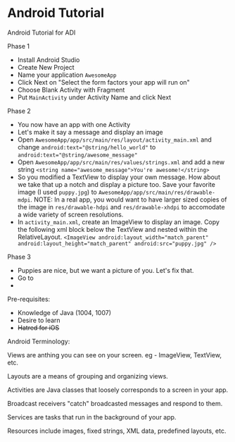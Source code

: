 Android Tutorial
================

Android Tutorial for ADI

Phase 1
- Install Android Studio
- Create New Project
- Name your application `AwesomeApp`
- Click Next on "Select the form factors your app will run on"
- Choose Blank Activity with Fragment
- Put `MainActivity` under Activity Name and click Next

Phase 2
- You now have an app with one Activity
- Let's make it say a message and display an image
- Open `AwesomeApp/app/src/main/res/layout/activity_main.xml` and change `android:text="@string/hello_world"` to `android:text="@string/awesome_message"`
- Open `AwesomeApp/app/src/main/res/values/strings.xml` and add a new string `<string name="awesome_message">You're awesome!</string>`
- So you modified a TextView to display your own message. How about we take that up a notch and display a picture too. Save your favorite image (I used `puppy.jpg`) to `AwesomeApp/app/src/main/res/drawable-mdpi`. NOTE: In a real app, you would want to have larger sized copies of the image in `res/drawable-hdpi` and `res/drawable-xhdpi` to accomodate a wide variety of screen resolutions.
- In `activity_main.xml`, create an ImageView to display an image. Copy the following xml block below the TextView and nested within the RelativeLayout.
`<ImageView
        android:layout_width="match_parent"
        android:layout_height="match_parent"
        android:src="puppy.jpg" />`

Phase 3
- Puppies are nice, but we want a picture of you. Let's fix that.
- Go to 
- 

Pre-requisites:
- Knowledge of Java (1004, 1007)
- Desire to learn
- ~~Hatred for iOS~~

Android Terminology:

Views are anthing you can see on your screen.
eg - ImageView, TextView, etc.

Layouts are a means of grouping and organizing views.

Activities are Java classes that loosely corresponds to a screen in your app.

Broadcast receivers "catch" broadcasted messages and respond to them.

Services are tasks that run in the background of your app.

Resources include images, fixed strings, XML data, predefined layouts, etc.
